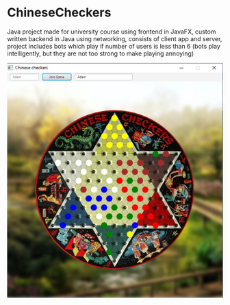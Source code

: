 # ChineseCheckers

Java project made for university course using frontend in JavaFX, custom written backend in Java using networking, consists of client app and server, project includes bots which play if number of users is less than 6 (bots play intelligently, but they are not too strong to make playing annoying)

![alt text](https://github.com/AdamJochna/ChineseCheckers/blob/master/gui_look.jpg)
